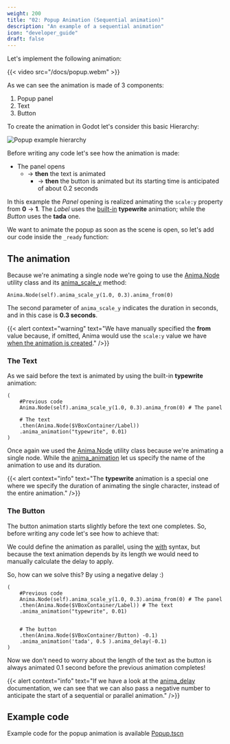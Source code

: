 ```yaml
---
weight: 200
title: "02: Popup Animation (Sequential animation)"
description: "An example of a sequential animation"
icon: "developer_guide"
draft: false
---
```


Let's implement the following animation:

{{< video src="/docs/popup.webm" >}}

As we can see the animation is made of 3 components:

1. Popup panel
2. Text
3. Button

To create the animation in Godot let's consider this basic Hierarchy:

![Popup example hierarchy](/images/tutorials/node-popup.png)

Before writing any code let's see how the animation is made:

- The panel opens
  - → **then** the text is animated
    - → **then** the button is animated but its starting time is anticipated of about 0.2 seconds

In this example the _Panel_ opening is realized animating the `scale:y` property from **0** → **1**. The _Label_ uses the [built-in](/ciao) **typewrite** animation; while the _Button_ uses the **tada** one.

We want to animate the popup as soon as the scene is open, so let's add our code inside the `_ready` function:

## The animation

Because we're animating a single node we're going to use the [Anima.Node](/docs/anima/anima-node/) utility class and its [anima_scale_y](/docs/anima/anima-node#anima_scale_y) method:

```gdscript
Anima.Node(self).anima_scale_y(1.0, 0.3).anima_from(0)
```

The second parameter of `anima_scale_y` indicates the duration in seconds, and in this case is **0.3 seconds**.

{{< alert context="warning" text="We have manually specified the **from** value because, if omitted, Anima would use the `scale:y` value we have [when the animation is created](/docs/tutorials/basics/fundamentals/)." />}}

### The Text

As we said before the text is animated by using the built-in **typewrite** animation:

```gdscript
(
    #Previous code
    Anima.Node(self).anima_scale_y(1.0, 0.3).anima_from(0) # The panel

    # The text
    .then(Anima.Node($VBoxContainer/Label))
    .anima_animation("typewrite", 0.01)
)
```

Once again we used the [Anima.Node](/docs/anima/anima-node/) utility class because we're animating a single node. While the [anima_animation](/docs/docs/anima-declaration/#anima_animation) let us specify the name of the animation to use and its duration.

{{< alert context="info" text="The **typewrite** animation is a special one where we specify the duration of animating the single character, instead of the entire animation." />}}

### The Button

The button animation starts slightly before the text one completes. So, before writing any code let's see how to achieve that:

We could define the animation as parallel, using the [with](/docs/anima/anima-node#with-parallel-animations) syntax, but because the text animation depends by its length we would need to manually calculate the delay to apply.

So, how can we solve this? By using a negative delay :)

```gdscript
(
    #Previous code
    Anima.Node(self).anima_scale_y(1.0, 0.3).anima_from(0) # The panel
    .then(Anima.Node($VBoxContainer/Label)) # The text
    .anima_animation("typewrite", 0.01)


    # The button
    .then(Anima.Node($VBoxContainer/Button) -0.1)
    .anima_animation('tada', 0.5 ).anima_delay(-0.1)
)
```

Now we don't need to worry about the length of the text as the button is always animated 0.1 second before the previous animation completes!

{{< alert context="info" text="If we have a look at the [anima_delay](/docs/anima/anima-node#anima_delay) documentation, we can see that we can also pass a negative number to anticipate the start of a sequential or parallel animation." />}}

## Example code

Example code for the popup animation is available [Popup.tscn](https://github.com/ceceppa/anima/tree/main/demos/nodes)

